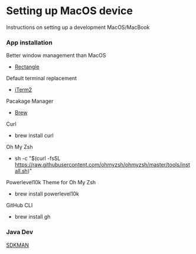 # Setting up MacOS device

Instructions on setting up a development MacOS/MacBook

### App installation

Better window management than MacOS

- [Rectangle](https://rectangleapp.com/)
 
Default terminal replacement

- [iTerm2](https://iterm2.com/)

Pacakage Manager

- [Brew](https://brew.sh/)

Curl
- brew install curl

Oh My Zsh
- sh -c "$(curl -fsSL https://raw.githubusercontent.com/ohmyzsh/ohmyzsh/master/tools/install.sh)"
  
Powerlevel10k Theme for Oh My Zsh
- brew install powerlevel10k

GitHub CLI
- brew install gh

### Java Dev

[SDKMAN](https://sdkman.io/)
